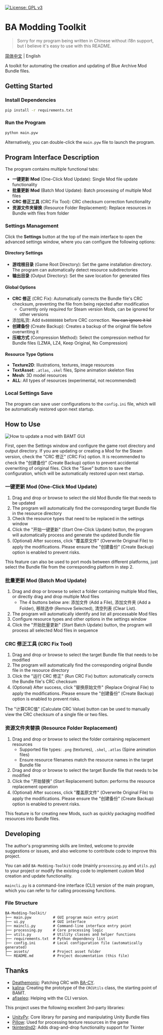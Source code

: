 [![License: GPL v3](https://img.shields.io/badge/License-GPLv3-blue.svg)](https://www.gnu.org/licenses/gpl-3.0)

# BA Modding Toolkit

> Sorry for my program being written in Chinese without i18n support, but I believe it's easy to use with this README.

[简体中文](README_zh-CN.md) | English

A toolkit for automating the creation and updating of Blue Archive Mod Bundle files.

## Getting Started

### Install Dependencies
```bash
pip install -r requirements.txt
```

### Run the Program
```bash
python main.pyw
```
Alternatively, you can double-click the `main.pyw` file to launch the program.

## Program Interface Description
The program contains multiple functional tabs:
- **一键更新 Mod** (One-Click Mod Update): Single Mod file update functionality
- **批量更新 Mod** (Batch Mod Update): Batch processing of multiple Mod files
- **CRC 修正工具** (CRC Fix Tool): CRC checksum correction functionality
- **资源文件夹替换** (Resource Folder Replacement): Replace resources in Bundle with files from folder

### Settings Management
Click the **Settings** button at the top of the main interface to open the advanced settings window, where you can configure the following options:

#### Directory Settings
- **游戏根目录** (Game Root Directory): Set the game installation directory. The program can automatically detect resource subdirectories
- **输出目录** (Output Directory): Set the save location for generated files

#### Global Options
- **CRC 修正** (CRC Fix): Automatically corrects the Bundle file's CRC checksum, preventing the file from being rejected after modification
    - Currently only required for Steam version Mods, can be ignored for other versions
- 添加私货: Add `0x08080808` before CRC correction. ~~You can ignore it lol~~
- **创建备份** (Create Backup): Creates a backup of the original file before overwriting it
- **压缩方式** (Compression Method): Select the compression method for Bundle files (LZMA, LZ4, Keep Original, No Compression)

#### Resource Type Options
- **Texture2D**: Illustrations, textures, image resources
- **TextAsset**: `.atlas`, `.skel` files, Spine animation skeleton files
- **Mesh**: 3D model resources
- **ALL**: All types of resources (experimental, not recommended)

### Local Settings Save
The program can save user configurations to the `config.ini` file, which will be automatically restored upon next startup.

## How to Use

![How to update a mod with BAMT GUI](assets/help/gui-help-mod-update-en.png)

First, open the Settings window and configure the game root directory and output directory.
If you are updating or creating a Mod for the Steam version, check the "CRC 修正" (CRC Fix) option.
It is recommended to check the "创建备份" (Create Backup) option to prevent accidental overwriting of original files.
Click the "Save" button to save the configuration, which will be automatically restored upon next startup.

### 一键更新 Mod (One-Click Mod Update)
1. Drag and drop or browse to select the old Mod Bundle file that needs to be updated
2. The program will automatically find the corresponding target Bundle file in the resource directory
3. Check the resource types that need to be replaced in the settings window
4. Click the "开始一键更新" (Start One-Click Update) button, the program will automatically process and generate the updated Bundle file
5. (Optional) After success, click "覆盖原文件" (Overwrite Original File) to apply the modifications. Please ensure the "创建备份" (Create Backup) option is enabled to prevent risks.

This feature can also be used to port mods between different platforms, just select the Bundle file from the corresponding platform in step 2.

### 批量更新 Mod (Batch Mod Update)
1. Drag and drop or browse to select a folder containing multiple Mod files, or directly drag and drop multiple Mod files
    - The 4 buttons below are: 添加文件 (Add a File), 添加文件夹 (Add a Folder), 移除选中 (Remove Selected), 清空列表 (Clear List).
2. The program will automatically identify and list all processable Mod files
3. Configure resource types and other options in the settings window
4. Click the "开始批量更新" (Start Batch Update) button, the program will process all selected Mod files in sequence

### CRC 修正工具 (CRC Fix Tool)
1. Drag and drop or browse to select the target Bundle file that needs to be modified
2. The program will automatically find the corresponding original Bundle file in the resource directory
3. Click the "运行 CRC 修正" (Run CRC Fix) button: automatically corrects the Bundle file's CRC checksum
4. (Optional) After success, click "替换原始文件" (Replace Original File) to apply the modifications. Please ensure the "创建备份" (Create Backup) option is enabled to prevent risks.

The "计算CRC值" (Calculate CRC Value) button can be used to manually view the CRC checksum of a single file or two files.

### 资源文件夹替换 (Resource Folder Replacement)
1. Drag and drop or browse to select the folder containing replacement resources
    - Supported file types: `.png` (textures), `.skel`, `.atlas` (Spine animation files)
    - Ensure resource filenames match the resource names in the target Bundle file
2. Drag and drop or browse to select the target Bundle file that needs to be modified
3. Click the "开始替换" (Start Replacement) button: performs the resource replacement operation
4. (Optional) After success, click "覆盖原文件" (Overwrite Original File) to apply the modifications. Please ensure the "创建备份" (Create Backup) option is enabled to prevent risks.

This feature is for creating new Mods, such as quickly packaging modified resources into Bundle files.

## Developing

The author's programming skills are limited, welcome to provide suggestions or issues, and also welcome to contribute code to improve this project.

You can add `BA-Modding-Toolkit` code (mainly `processing.py` and `utils.py`) to your project or modify the existing code to implement custom Mod creation and update functionality.

`maincli.py` is a command-line interface (CLI) version of the main program, which you can refer to for calling processing functions.

### File Structure

```
BA-Modding-Toolkit/
├── main.pyw          # GUI program main entry point
├── ui.py             # GUI interface
├── maincli.py        # Command-line interface entry point
├── processing.py     # Core processing logic
├── utils.py          # Utility classes and helper functions
├── requirements.txt  # Python dependency list
├── config.ini        # Local configuration file (automatically generated)
├── assets/           # Project asset folder
└── README.md         # Project documentation (this file)
```

## Thanks

- [Deathemonic](https://github.com/Deathemonic): Patching CRC with [BA-CY](https://github.com/Deathemonic/BA-CY).
- [kalina](https://github.com/kalinaowo): Creating the prototype of the `CRCUtils` class, the starting point of BAMT.
- [afiseleo](https://github.com/fiseleo): Helping with the CLI version.

This project uses the following excellent 3rd-party libraries:

- [UnityPy](https://github.com/K0lb3/UnityPy): Core library for parsing and manipulating Unity Bundle files
- [Pillow](https://python-pillow.org/): Used for processing texture resources in the game
- [tkinterdnd2](https://github.com/pmgagne/tkinterdnd2): Adds drag-and-drop functionality support for Tkinter